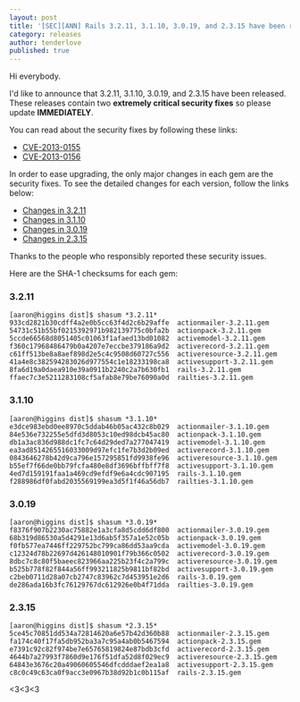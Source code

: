 ```yaml
---
layout: post
title: '[SEC][ANN] Rails 3.2.11, 3.1.10, 3.0.19, and 2.3.15 have been released!'
category: releases
author: tenderlove
published: true
---
```


Hi everybody.

I'd like to announce that 3.2.11, 3.1.10, 3.0.19, and 2.3.15 have been released.  These releases contain two **extremely critical security fixes** so please update **IMMEDIATELY**.

You can read about the security fixes by following these links:

* [CVE-2013-0155](https://groups.google.com/group/rubyonrails-security/browse_thread/thread/b75585bae4326af2)
* [CVE-2013-0156](https://groups.google.com/group/rubyonrails-security/browse_thread/thread/eb56e482f9d21934)

In order to ease upgrading, the only major changes in each gem are the security fixes.  To see the detailed changes for each version, follow the links below:

* [Changes in 3.2.11](https://github.com/rails/rails/compare/v3.2.10...v3.2.11)
* [Changes in 3.1.10](https://github.com/rails/rails/compare/v3.1.9...v3.1.10)
* [Changes in 3.0.19](https://github.com/rails/rails/compare/v3.0.18...v3.0.19)
* [Changes in 2.3.15](https://github.com/rails/rails/compare/v2.3.14...v2.3.15)

Thanks to the people who responsibly reported these security issues.

Here are the SHA-1 checksums for each gem:

### 3.2.11

```
[aaron@higgins dist]$ shasum *3.2.11*
933cd2821b30cdff4a2e0b5cc63f4d2c6b29affe  actionmailer-3.2.11.gem
54731c51b55bf0215392971b982139775c0bfa2b  actionpack-3.2.11.gem
5ccde66568d8051405c01063f1afaed13bd01082  activemodel-3.2.11.gem
f360c17968486479b0a4207e7eccbe379186a9d2  activerecord-3.2.11.gem
c61ff513be8a8aef898d2e5c4c9508d60727c556  activeresource-3.2.11.gem
41a4e8c382594283026d977554c1e18233198ca8  activesupport-3.2.11.gem
8fa6d19a0daea910e39a0911b2240c2a7b630fb1  rails-3.2.11.gem
ffaec7c3e5211283108cf5afab8e79be76090a0d  railties-3.2.11.gem
```

### 3.1.10

```
[aaron@higgins dist]$ shasum *3.1.10*
e3dce983ebd0ee8970c5ddab46b05ac432c8b029  actionmailer-3.1.10.gem
84e536e732255e5dfd3d8053c10ed98dcb45ac80  actionpack-3.1.10.gem
db1a3ac836d988dc1fc7c64d29ded7a277047419  activemodel-3.1.10.gem
ea3ad8514265516033009d97efc1fe7b3d2b09ed  activerecord-3.1.10.gem
0843646278b42d9ca796e157295851fd9938fe96  activeresource-3.1.10.gem
b55ef7f66de0bb79fcfa480e8df3696bffbff7f8  activesupport-3.1.10.gem
4ed7d159191faa1a469cd9efdf9e6a4cdc907195  rails-3.1.10.gem
f288986df0fabd2035569199ea3d5f1f46a56db7  railties-3.1.10.gem
```

### 3.0.19

```
[aaron@higgins dist]$ shasum *3.0.19*
f8376f907b2230ac75882e1a3cfa8d5cdd6df800  actionmailer-3.0.19.gem
68b319d86530a5d4291e13d6ab5f357a1e52c05b  actionpack-3.0.19.gem
f0fb577ea7446ff229752bc799ca86dd53aa9cda  activemodel-3.0.19.gem
c12324d78b22697d426148010901f79b366c0502  activerecord-3.0.19.gem
8dbc7c8c80f5baeec823966aa225b23f4c2a799c  activeresource-3.0.19.gem
b525b778f82f844a56ff993211825b9811bf82bd  activesupport-3.0.19.gem
c2beb0711d28a07cb2747c83962c7d453951e2d6  rails-3.0.19.gem
de286ada16b3fc76129767dc612926e0b4f71dda  railties-3.0.19.gem
```

### 2.3.15

```
[aaron@higgins dist]$ shasum *2.3.15*
5ce45c70851dd534a72814620a6e57b42d360b88  actionmailer-2.3.15.gem
fa174c40f17fa5db952ba3a7c95a4ab0b5467594  actionpack-2.3.15.gem
e7391c92c82f974be7e65765819824e87bdb3cfd  activerecord-2.3.15.gem
4644b7a27993f7860d9e176f51dfa52d8f029ec9  activeresource-2.3.15.gem
64843e3676c20a49060605546dfcdddaef2ea1a8  activesupport-2.3.15.gem
c8c0c49c63ca0f9acc3e0967b38d92b1c0b115af  rails-2.3.15.gem
```

<3<3<3
